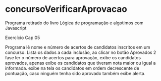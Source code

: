 # concursoVerificarAprovacao

Programa retirado do livro Lógica de programação e algotimos com Javascript

Exercício Cap 05

Programa lê nome e número de acertos de candidatos inscritos em um concurso. 
Lista os dados a cada inclusão, ao clicar no botão Aprovados 2 fase ler o número de acertos para aprovação,
exibe os candidatos aprovados, apenas exibe os candidatos que tiveram nota maior ou igual a informada.
exibe na tela os candidatos em ordem decrescente de pontuação, caso ninguém tenha sido aprovado também exibe alerta.
